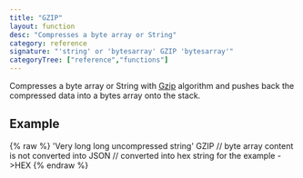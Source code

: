 ```yaml
---
title: "GZIP"
layout: function
desc: "Compresses a byte array or String"
category: reference
signature: "'string' or 'bytesarray' GZIP 'bytesarray'"
categoryTree: ["reference","functions"]
---
```


Compresses a byte array or String with [Gzip](https://en.wikipedia.org/wiki/Gzip) algorithm and pushes back the compressed data into a bytes array onto the stack.

## Example ##

{% raw %}
<warp10-warpscript-widget backend="{{backend}}"  exec-endpoint="{{execEndpoint}}">
'Very long long uncompressed string'
GZIP
// byte array content is not converted into JSON
// converted into hex string for the example
->HEX
</warp10-warpscript-widget>
{% endraw %}    